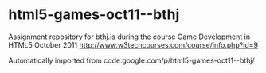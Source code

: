 # html5-games-oct11--bthj

Assignment repository for bthj.is during the course Game Development in HTML5 October 2011 http://www.w3techcourses.com/course/info.php?id=9


Automatically imported from code.google.com/p/html5-games-oct11--bthj/
